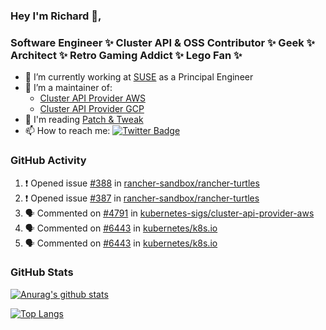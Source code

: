 ### Hey I'm Richard 👋, 

<h3 align="left">Software Engineer ✨ Cluster API & OSS Contributor ✨ Geek ✨ Architect ✨ Retro Gaming Addict ✨ Lego Fan ✨</h3>

- 🔭 I’m currently working at [SUSE](https://www.suse.com/) as a Principal Engineer
- 👯 I’m a maintainer of:
  -  [Cluster API Provider AWS](https://github.com/kubernetes-sigs/cluster-api-provider-aws)
  -  [Cluster API Provider GCP](https://github.com/kubernetes-sigs/cluster-api-provider-gcp)
- 💬 I'm reading [Patch & Tweak](https://bjooks.com/products/patch-tweak-exploring-modular-synthesis)
- 📫 How to reach me: [![Twitter Badge](https://img.shields.io/badge/-@fruit_case-00acee?style=flat&logo=Twitter&logoColor=white)](https://twitter.com/intent/follow?screen_name=fruit_case "Follow on Twitter")

### GitHub Activity 

<!--START_SECTION:activity-->
1. ❗ Opened issue [#388](https://github.com/rancher-sandbox/rancher-turtles/issues/388) in [rancher-sandbox/rancher-turtles](https://github.com/rancher-sandbox/rancher-turtles)
2. ❗ Opened issue [#387](https://github.com/rancher-sandbox/rancher-turtles/issues/387) in [rancher-sandbox/rancher-turtles](https://github.com/rancher-sandbox/rancher-turtles)
3. 🗣 Commented on [#4791](https://github.com/kubernetes-sigs/cluster-api-provider-aws/pull/4791#issuecomment-1953165395) in [kubernetes-sigs/cluster-api-provider-aws](https://github.com/kubernetes-sigs/cluster-api-provider-aws)
4. 🗣 Commented on [#6443](https://github.com/kubernetes/k8s.io/pull/6443#issuecomment-1952948126) in [kubernetes/k8s.io](https://github.com/kubernetes/k8s.io)
5. 🗣 Commented on [#6443](https://github.com/kubernetes/k8s.io/pull/6443#issuecomment-1952947802) in [kubernetes/k8s.io](https://github.com/kubernetes/k8s.io)
<!--END_SECTION:activity-->

### GitHub Stats

[![Anurag's github stats](https://github-readme-stats.vercel.app/api?username=richardcase&count_private=true&show_icons=true)](https://github.com/anuraghazra/github-readme-stats)

[![Top Langs](https://github-readme-stats.vercel.app/api/top-langs/?username=richardcase&hide=html&layout=compact)](https://github.com/anuraghazra/github-readme-stats)
